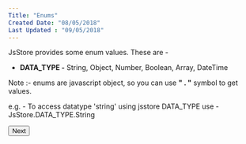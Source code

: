 ```yaml
---
Title: "Enums"
Created Date: "08/05/2018"
Last Updated : "09/05/2018"
---
```


JsStore provides some enum values. These are -

*   **DATA_TYPE -** String, Object, Number, Boolean, Array, DateTime

Note :- enums are javascript object, so you can use **" . "** symbol to get values.

e.g. - To access datatype 'string' using jsstore DATA_TYPE use - JsStore.DATA_TYPE.String

<p class="margin-top-40px center-align">
    <button class="btn info btnNext">Next</button>
</p>